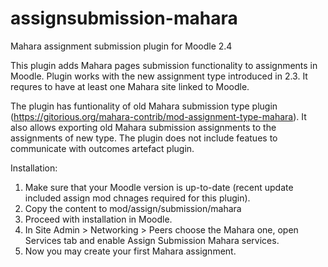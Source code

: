 assignsubmission-mahara
============================

Mahara assignment submission plugin for Moodle 2.4

This plugin adds Mahara pages submission functionality to assignments in
Moodle. Plugin works with the new assignment type introduced in 2.3. It
requres to have at least one Mahara site linked to Moodle.

The plugin has funtionality of old Mahara submission type plugin
(https://gitorious.org/mahara-contrib/mod-assignment-type-mahara). It also
allows exporting old Mahara submission assignments to the assignments of new
type. The plugin does not include featues to communicate with outcomes
artefact plugin.

Installation:

1. Make sure that your Moodle version is up-to-date (recent update included
   assign mod chnages required for this plugin).
2. Copy the content to mod/assign/submission/mahara
3. Proceed with installation in Moodle.
4. In Site Admin > Networking > Peers choose the Mahara one, open Services
      tab and enable Assign Submission Mahara services.
5. Now you may create your first Mahara assignment.
